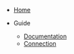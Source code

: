 * [Home](/)

* Guide
  * [Documentation](https://docsify.js.org/#/zh-cn/helpers)
  * [Connection](https://docsify.js.org/#/zh-cn/language-highlight)